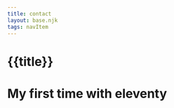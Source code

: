 ```yaml
---
title: contact
layout: base.njk
tags: navItem
---
```

# {{title}}

#  My first time with eleventy



  